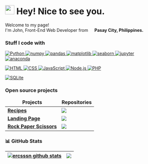 <h1><img src="https://emojis.slackmojis.com/emojis/images/1531849430/4246/blob-sunglasses.gif?1531849430" width="30"/> Hey! Nice to see you.</h1>

<p>Welcome to my page! </br> I'm John, Front-End Web Developer from <img src="https://cdn-icons-png.flaticon.com/512/197/197561.png" width="13"/> <b>Pasay City, Philippines.</b> </p>

### Stuff I code with
<p>
  <a href="https://www.python.org/"> 
    <img alt="Python" src="https://img.shields.io/badge/-Python-000000?style=flat-square&logo=python&logoColor=3776AB" />
  </a>
  <a href="https://numpy.org/">
    <img alt="numpy" src="https://img.shields.io/badge/-NumPy-000000?style=flat-square&logo=numpy&logoColor=013243" />
  </a>
  <a href="https://pandas.pydata.org/">
    <img alt="pandas" src="https://img.shields.io/badge/-pandas-000000?style=flat-square&logo=pandas&logoColor=150458" />
  </a>
  <a href="https://matplotlib.org/">
    <img alt="matplotlib" src="https://img.shields.io/badge/-matplotlib-000000?style=flat-square&logo=python&logoColor=white" />
  </a>
  <a href="https://seaborn.pydata.org/">
    <img alt="seaborn" src="https://img.shields.io/badge/-seaborn-000000?style=flat-square&logo=python&logoColor=white" />
  </a>
  <a href="https://jupyter.org/">
    <img alt="jupyter" src="https://img.shields.io/badge/-Jupyter Notebook-000000?style=flat-square&logo=jupyter&logoColor=F37626" />
  </a>
  <a href="https://www.anaconda.com/">
    <img alt="anaconda" src="https://img.shields.io/badge/-Anaconda-000000?style=flat-square&logo=anaconda&logoColor=44A833" />
  </a>
  
<!--    <h2></h2> -->
</p> 
<p>
  <a href="https://whatwg.org/">
    <img alt="HTML" src="https://img.shields.io/badge/-HTML5-000000?style=flat-square&logo=html5&logoColor=E34F26" />
  </a>
  <a href="https://www.w3.org/TR/CSS/#css">
    <img alt="CSS" src="https://img.shields.io/badge/-CSS3-000000?style=flat-square&logo=css3&logoColor=1572B6" />
  </a>
  <a href="https://www.ecma-international.org/publications-and-standards/standards/ecma-262/">
    <img alt="JavaScript" src="https://img.shields.io/badge/-JavaScript-000000?style=flat-square&logo=JavaScript&logoColor=F7DF1E" />
  </a>
  <a href="https://nodejs.org/en/">
    <img alt="Node.js" src="https://img.shields.io/badge/-Node.js-000000?style=flat-square&logo=node.js&logoColor=339933" />
  </a>
  <a href="https://www.php.net/">
    <img alt="PHP" src="https://img.shields.io/badge/-Node.js-000000?style=flat-square&logo=php&logoColor=777BB4" />
  </a>
<!-- <h2></h2> -->
</p>
<p>
  <a href="https://www.sqlite.org/index.html">
    <img alt="SQLite" src="https://img.shields.io/badge/-SQLite-000000?style=flat-square&logo=sqlite&logoColor=003B57" />
  </a>
<!-- <h2></h2> -->
</p>
<h3>Open source projects</h3>
<table>
  <thead align="center">
    <tr border: none;>
      <td><b>Projects</b></td>
      <td><b>Repositories</b></td>
    </tr>
  </thead>
  <tbody>
    <tr>
      <td><a href="https://ercsssn.github.io/recipes-project/"><b>Recipes</b></a></td>
      <td><a href="https://github.com/ercsssn/recipes-project"><img align="center" src="https://github-readme-stats.vercel.app/api/pin/?username=ercsssn&repo=recipes-project&title_color=fff&icon_color=fff&text_color=fff&bg_color=000000&hide_border=true&show_owner=true" /></a></td>
    </tr>
    <tr>
      <td><a href="https://ercsssn.github.io/landing-page-project/"><b>Landing Page</b></a></td>
      <td><a href="https://github.com/ercsssn/landing-page-project"><img align="center" src="https://github-readme-stats.vercel.app/api/pin/?username=ercsssn&repo=landing-page-project&title_color=fff&icon_color=fff&text_color=fff&bg_color=000000&hide_border=true&show_owner=true" /></a></td>
    </tr>
    <tr>
      <td><a href="https://ercsssn.github.io/rock-paper-scissors-project/"><b>Rock Paper Scissors</b></a></td>
      <td><a href="https://github.com/ercsssn/rock-paper-scissors-project"><img align="center" src="https://github-readme-stats.vercel.app/api/pin/?username=ercsssn&repo=rock-paper-scissors-project&title_color=fff&icon_color=fff&text_color=fff&bg_color=000000&hide_border=true&show_owner=true" /></a></td>
    </tr>
  </tbody>
</table>

### 📊 GitHub Stats

| <a href="https://www.youtube.com/watch?v=dQw4w9WgXcQ"><img align="center" src="https://github-readme-stats.vercel.app/api?username=ercsssn&show_icons=true&custom_title=ercsssn's Stats&title_color=fff&icon_color=fff&text_color=fff&bg_color=000000&hide_border=true" alt="ercsssn github stats" /></a> | <a href="https://insights.stackoverflow.com/survey/2021#section-most-popular-technologies-programming-scripting-and-markup-languages"><img align="center" src="https://github-readme-stats.vercel.app/api/top-langs/?username=ercsssn&title_color=fff&text_color=fff&bg_color=000000&hide_border=true&hide=jupyter%20notebook,html,css" /></a> |
| ------------- | ------------- |

